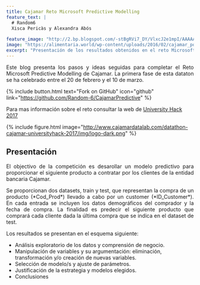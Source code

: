 ```yaml
---
title: Cajamar Reto Microsoft Predictive Modelling 
feature_text: |
  # Random6
  Xisca Pericàs y Alexandra Abós
  
feature_image: "http://2.bp.blogspot.com/-stBgRVi7_DY/VlxcJ2e1mpI/AAAAAAAAUwI/3ebb9BzNyds/s1600/Digimon_Adventure_Tri_Critica_Rincon_Paginas_Toei_Animation_Carmelo_Beltran.jpg"
image: "https://alimentaria.world/wp-content/uploads/2016/02/cajamar_positivo_rgb"
excerpt: "Presentación de los resultados obtenidos en el reto Microsoft Predictive Modelling de Cajamar"
---
```


<p align="justify">Este blog presenta los pasos y ideas seguidas para completar el Reto Microsoft Predictive Modelling de Cajamar. La primera fase de esta dataton se ha celebrado entre el 20 de febrero y el 10 de marzo.</p>  

{% include button.html text="Fork on GitHub" icon="github" link="https://github.com/Random-6/CajamarPredictive" %} 

Para mas información sobre el reto consultar la web de [University Hack 2017](http://www.cajamardatalab.com/datathon-cajamar-universityhack-2017/) 

{% include figure.html image="http://www.cajamardatalab.com/datathon-cajamar-universityhack-2017/img/logo-dark.png" %}



## Presentación 

<p align="justify">El objectivo de la competición es desarollar un modelo predictivo para proporcionar el siguiente producto a contratar por los clientes de la entidad bancaria Cajamar.</p> 

<p align="justify">Se proporcionan dos datasets, train y test, que representan la compra de un producto (*Cod_Prod*) llevado a cabo por un customer (*ID_Customer*). En cada entrada se incluyen los datos demográficos del comprador y la fecha de compra. 
La finalidad es predecir el siguiente producto que comprará cada cliente dada la última compra que se indica en el dataset de test.</p>    

Los resultados se presentan en el esquema siguiente:

- Análisis exploratorio de los datos y comprensión de negocio.
- Manipulación de variables y su argumentación: eliminación, transformación y/o creación de nuevas variables.
- Selección de modelo/s y ajuste de parámetros.
- Justificación de la estrategia y modelos elegidos. 
- Conclusiones

